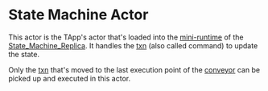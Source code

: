 # State Machine Actor

This actor is the TApp's actor that's loaded into the [mini-runtime](mini-runtime.md) of the [State_Machine_Replica](State_Machine_Replica.md). It handles the [txn](txn.md) (also called command) to update the state. 

Only the [txn](txn.md) that's moved to the last execution point of the [conveyor](conveyor.md) can be picked up and executed in this actor.
